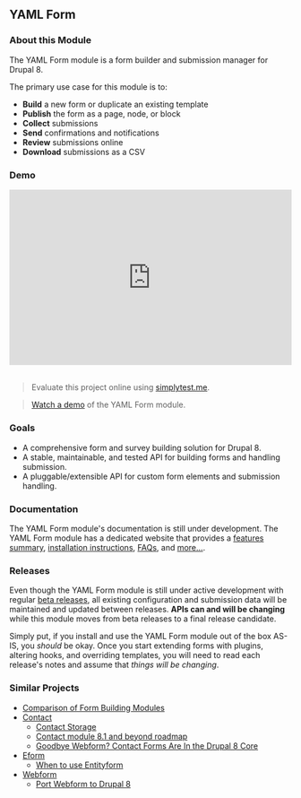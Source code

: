 YAML Form
---------


### About this Module

The YAML Form module is a form builder and submission manager for Drupal 8.

The primary use case for this module is to:

- **Build** a new form or duplicate an existing template
- **Publish** the form as a page, node, or block
- **Collect** submissions
- **Send** confirmations and notifications
- **Review** submissions online
- **Download** submissions as a CSV


### Demo

<div style="position: relative; padding-bottom: 56.25%; padding-top: 30px; height: 0; overflow: hidden;">
  <iframe width="560" height="315" src="https://www.youtube.com/embed/9jSOOEpzAy8" frameborder="0" allowfullscreen style="position: absolute; top: 0; left: 0; width: 100%; height: 100%;"></iframe>
</div> 
<br/>

> Evaluate this project online using [simplytest.me](https://simplytest.me/project/yamlform).

> [Watch a demo](http://youtu.be/9jSOOEpzAy8) of the YAML Form module.


### Goals

- A comprehensive form and survey building solution for Drupal 8. 
- A stable, maintainable, and tested API for building forms and handling submission.
- A pluggable/extensible API for custom form elements and submission handling. 
 

### Documentation

The YAML Form module's documentation is still under development. The YAML Form 
module has a dedicated website that provides 
a [features summary](http://yamlform.io/features/), 
[installation instructions](http://yamlform.io/support/installation/),
[FAQs](http://yamlform.io/support/faq/),
and [more...](http://yamlform.io/yamlform/).


### Releases

Even though the YAML Form module is still under active development with
regular [beta releases](https://www.drupal.org/documentation/version-info/alpha-beta-rc),
all existing configuration and submission data will be maintained and updated 
between releases.  **APIs can and will be changing** while this module moves 
from beta releases to a final release candidate. 

Simply put, if you install and use the YAML Form module out of the box AS-IS, you _should_ be okay.  Once you start extending forms with plugins, 
altering  hooks, and overriding templates, you will need to read each release's 
notes and assume that _things will be changing_.


### Similar Projects

- [Comparison of Form Building Modules](https://www.drupal.org/node/2083353)
- [Contact](https://www.drupal.org/documentation/modules/contact) 
    - [Contact Storage](https://www.drupal.org/project/contact_storage)
    - [Contact module 8.1 and beyond roadmap](https://www.drupal.org/node/2582955)
    - [Goodbye Webform? Contact Forms Are In the Drupal 8 Core](https://www.ostraining.com/blog/drupal/drupal-8-contact-forms/)
- [Eform](https://www.drupal.org/project/eform)
    - [When to use Entityform](https://www.drupal.org/node/1540680)
- [Webform](https://www.drupal.org/project/webform) 
    - [Port Webform to Drupal 8](https://www.drupal.org/node/2075941)
